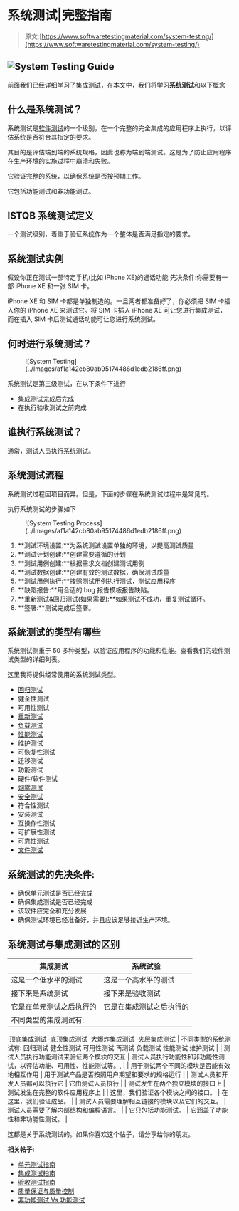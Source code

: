 # 系统测试|完整指南

> 原文:[https://www.softwaretestingmaterial.com/system-testing/](https://www.softwaretestingmaterial.com/system-testing/)

## ![System Testing Guide](../Images/9f3980685b96358bd3e8a078d9012be0.png)

前面我们已经详细学习了[集成测试](https://www.softwaretestingmaterial.com/integration-testing/)，在本文中，我们将学习**系统测试**和以下概念

## **什么是系统测试？**

系统测试是[软件测试](https://www.softwaretestingmaterial.com/software-testing/)的一个级别，在一个完整的完全集成的应用程序上执行，以评估系统是否符合其指定的要求。

其目的是评估端到端的系统规格，因此也称为端到端测试。这是为了防止应用程序在生产环境的实施过程中崩溃和失败。

它验证完整的系统，以确保系统是否按预期工作。

它包括功能测试和非功能测试。

## **ISTQB 系统测试定义**

一个测试级别，着重于验证系统作为一个整体是否满足指定的要求。

## **系统测试实例**

假设你正在测试一部特定手机(比如 iPhone XE)的通话功能
先决条件:你需要有一部 iPhone XE 和一张 SIM 卡。

iPhone XE 和 SIM 卡都是单独制造的。一旦两者都准备好了，你必须把 SIM 卡插入你的 iPhone XE 来测试它。将 SIM 卡插入 iPhone XE 可让您进行集成测试，而在插入 SIM 卡后测试通话功能可让您进行系统测试。

## **何时进行系统测试？**

<figure class="aligncenter">![System Testing](../Images/af1a142cb80ab95174486d1edb2186ff.png)</figure>

系统测试是第三级测试，在以下条件下进行

*   集成测试完成后完成
*   在执行验收测试之前完成

## 谁执行系统测试？

通常，测试人员执行系统测试。

## **系统测试流程**

系统测试过程因项目而异。但是，下面的步骤在系统测试过程中是常见的。

执行系统测试的步骤如下

<figure class="aligncenter">![System Testing Process](../Images/af1a142cb80ab95174486d1edb2186ff.png)</figure>

1.  **测试环境设置:**为系统测试设置单独的环境，以提高测试质量
2.  **测试计划创建:**创建需要遵循的计划
3.  **测试用例创建:**根据需求文档创建测试用例
4.  **测试数据创建:**创建有效的测试数据，确保测试质量
5.  **测试用例执行:**按照测试用例执行测试，测试应用程序
6.  **缺陷报告:**用合适的 bug 报告模板报告缺陷。
7.  **重新测试&回归测试(如果需要):**如果测试不成功，重复测试循环。
8.  **签署:**测试完成后签署。

## **系统测试的类型有哪些**

系统测试侧重于 50 多种类型，以验证应用程序的功能和性能。查看我们的软件测试类型的详细列表。

这里我将提供经常使用的系统测试类型。

*   [回归测试](https://www.softwaretestingmaterial.com/regression-testing/)
*   健全性测试
*   可用性测试
*   [重新测试](https://www.softwaretestingmaterial.com/retesting/)
*   [负载测试](https://www.softwaretestingmaterial.com/load-testing-tutorial/)
*   [性能测试](https://www.softwaretestingmaterial.com/performance-testing-tutorial/)
*   维护测试
*   可恢复性测试
*   迁移测试
*   功能测试
*   硬件/软件测试
*   [烟雾测试](https://www.softwaretestingmaterial.com/smoke-testing-vs-sanity-testing/)
*   [安全测试](https://www.softwaretestingmaterial.com/security-testing-tutorial/)
*   符合性测试
*   安装测试
*   互操作性测试
*   可扩展性测试
*   可靠性测试
*   [文件测试](https://www.softwaretestingmaterial.com/documentation-testing-in-software-testing/)

## **系统测试的先决条件:**

*   确保单元测试是否已经完成
*   确保集成测试是否已经完成
*   该软件应完全和充分发展
*   确保测试环境已经准备好，并且应该足够接近生产环境。

## **系统测试与集成测试的区别**

| 集成测试 | 系统试验 |
| --- | --- |
| 这是一个低水平的测试 | 这是一个高水平的测试 |
| 接下来是系统测试 | 接下来是验收测试 |
| 它是在单元测试之后执行的 | 它是在集成测试之后执行的 |
| 不同类型的集成测试有:
·顶底集成测试
·底顶集成测试
·大爆炸集成测试
·夹层集成测试
 | 不同类型的系统测试有:
回归测试
健全性测试
可用性测试
再测试
负载测试
性能测试
维护测试 |
| 测试人员执行功能测试来验证两个模块的交互 | 测试人员执行功能性和非功能性测试，以评估功能、可用性、性能测试等。, |
| 用于测试两个不同的模块是否能有效地相互作用 | 用于测试产品是否按照用户期望和要求的规格运行 |
| 测试人员和开发人员都可以执行它 | 它由测试人员执行 |
| 测试发生在两个独立模块的接口上 | 测试发生在完整的软件应用程序上 |
| 这里，我们验证各个模块之间的接口。 | 在这里，我们验证成品。 |
| 测试人员需要理解相互链接的模块以及它们的交互。 | 测试人员需要了解内部结构和编程语言。 |
| 它只包括功能测试。 | 它涵盖了功能性和非功能性测试。 |

这都是关于系统测试的。如果你喜欢这个帖子，请分享给你的朋友。

**相关帖子:**

*   [单元测试指南](https://www.softwaretestingmaterial.com/unit-testing/)
*   [集成测试指南](https://www.softwaretestingmaterial.com/integration-testing/)
*   [验收测试指南](https://www.softwaretestingmaterial.com/user-acceptance-testing-uat/)
*   [质量保证与质量控制](https://www.softwaretestingmaterial.com/quality-assurance-vs-quality-control/)
*   [非功能测试 Vs 功能测试](https://www.softwaretestingmaterial.com/functional-testing-vs-non-functional-testing/)